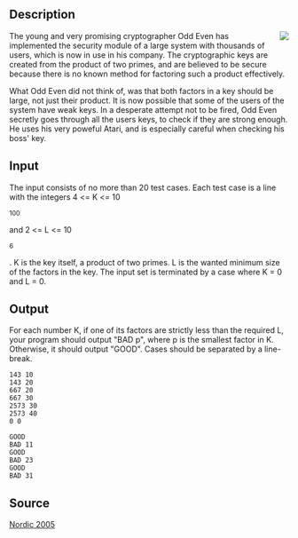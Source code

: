 <h2>Description</h2><img src="images/2635_1.jpg" align="right"><p>The young and very promising cryptographer Odd Even has implemented the security module of a large system with thousands of users, which is now in use in his company. The cryptographic keys are created from the product of two primes, and are believed to be secure because there is no known method for factoring such a product effectively.
</p>What Odd Even did not think of, was that both factors in a key should be large, not just their product. It is now possible that some of the users of the system have weak keys. In a desperate attempt not to be fired, Odd Even secretly goes through all the users keys, to check if they are strong enough. He uses his very poweful Atari, and is especially careful when checking his boss' key.<h2>Input</h2><p>The input consists of no more than 20 test cases. Each test case is a line with the integers 4 &lt;= K &lt;= 10</p><sup>100</sup><p> and 2 &lt;= L &lt;= 10</p><sup>6</sup><p>. K is the key itself, a product of two primes. L is the wanted minimum size of the factors in the key. The input set is terminated by a case where K = 0 and L = 0.</p><h2>Output</h2><p>For each number K, if one of its factors are strictly less than the required L, your program should output "BAD p", where p is the smallest factor in K. Otherwise, it should output "GOOD". Cases should be separated by a line-break.</p><pre><code class="language-input1">143 10
143 20
667 20
667 30
2573 30
2573 40
0 0</code></pre><pre><code class="language-output1">GOOD
BAD 11
GOOD
BAD 23
GOOD
BAD 31</code></pre><h2>Source</h2><a href="searchproblem?field=source&amp;key=Nordic+2005">Nordic 2005</a>